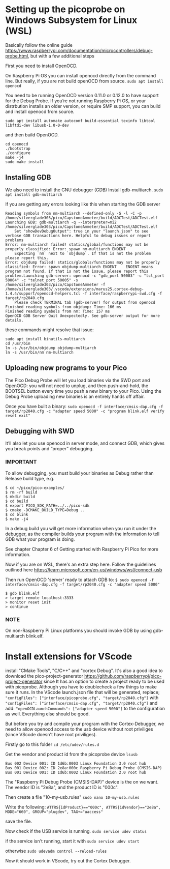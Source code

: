 # Setting up the picoprobe on Windows Subsystem for Linux (WSL)

Basically follow the online guide https://www.raspberrypi.com/documentation/microcontrollers/debug-probe.html, 
but with a few additional steps

First you need to install OpenOCD.

On Raspberry Pi OS you can install openocd directly from the command line. But really, if you are not build openOCD from source.
```sudo apt install openocd```

You need to be running OpenOCD version 0.11.0 or 0.12.0 to have support for the Debug Probe. If you’re not running Raspberry Pi OS, or your distrbution installs an older version, or require SMP support, you can build and install openocd from source.

```sudo apt install automake autoconf build-essential texinfo libtool libftdi-dev libusb-1.0-0-dev```

and then build OpenOCD.
```git clone https://github.com/raspberrypi/openocd.git --branch rp2040 --depth=1 --no-single-branch
cd openocd
./bootstrap
./configure
make -j4
sudo make install
```

## Installing GDB

We also need to install the GNU debugger (GDB)
Install gdb-multiarch.
```sudo apt install gdb-multiarch```

If you are getting any errors looking like this when starting the GDB server
```Reading symbols from objdump-multiarch --syms -C -h -w /home/silverglade303/pico/CapstoneAmmeter/build/ADCTest/ADCTest.elf
Reading symbols from nm-multiarch --defined-only -S -l -C -p /home/silverglade303/pico/CapstoneAmmeter/build/ADCTest/ADCTest.elf
Launching GDB: gdb-multiarch -q --interpreter=mi2 /home/silverglade303/pico/CapstoneAmmeter/build/ADCTest/ADCTest.elf
    Set "showDevDebugOutput": true in your "launch.json" to see verbose GDB transactions here. Helpful to debug issues or report problems
Error: nm-multiarch failed! statics/global/functions may not be properly classified: Error: spawn nm-multiarch ENOENT
    Expecting `nm` next to `objdump`. If that is not the problem please report this.
Error: objdump failed! statics/globals/functions may not be properly classified: Error: spawn objdump-multiarch ENOENT    ENOENT means program not found. If that is not the issue, please report this problem.Launching gdb-server: openocd -c "gdb_port 50003" -c "tcl_port 50004" -c "telnet_port 50005" -s /home/silverglade303/pico/CapstoneAmmeter -f /home/silverglade303/.vscode/extensions/marus25.cortex-debug-1.4.4/support/openocd-helpers.tcl -f interface/raspberrypi-swd.cfg -f target/rp2040.cfg
    Please check TERMINAL tab (gdb-server) for output from openocd
Finished reading symbols from objdump: Time: 166 ms
Finished reading symbols from nm: Time: 157 ms
OpenOCD GDB Server Quit Unexpectedly. See gdb-server output for more details.
```

these commands might resolve that issue:
```sudo apt update
sudo apt install binutils-multiarch
cd /usr/bin
ln -s /usr/bin/objdump objdump-multiarch
ln -s /usr/bin/nm nm-multiarch
```

## Uploading new programs to your Pico

The Pico Debug Probe will let you load binaries via the SWD port and OpenOCD: you will not need to unplug, and then push-and-hold, the BOOTSEL button every time you push a new binary to your Pico. Using the Debug Probe uploading new binaries is an entirely hands off affair.

Once you have built a binary:
```sudo openocd -f interface/cmsis-dap.cfg -f target/rp2040.cfg -c "adapter speed 5000" -c "program blink.elf verify reset exit"```

## Debugging with SWD
It’ll also let you use openocd in server mode, and connect GDB, which gives you break points and “proper” debugging.

### IMPORTANT
To allow debugging, you must build your binaries as Debug rather than Release build type, e.g.
```
$ cd ~/pico/pico-examples/
$ rm -rf build
$ mkdir build
$ cd build
$ export PICO_SDK_PATH=../../pico-sdk
$ cmake -DCMAKE_BUILD_TYPE=Debug ..
$ cd blink
$ make -j4
```
In a debug build you will get more information when you run it under the debugger, as the compiler builds your program with the information to tell GDB what your program is doing.

See chapter Chapter 6 of Getting started with Raspberry Pi Pico for more information.

Now if you are on WSL, there's an extra step here. Follow the guidelines outlined here https://learn.microsoft.com/en-us/windows/wsl/connect-usb 

Then run OpenOCD 'server' ready to attach GDB to:
```$ sudo openocd -f interface/cmsis-dap.cfg -f target/rp2040.cfg -c "adapter speed 5000"```

```
$ gdb blink.elf
> target remote localhost:3333
> monitor reset init
> continue
```
### NOTE
On non-Raspberry Pi Linux platforms you should invoke GDB by using gdb-multiarch blink.elf.

# Install extensions for VScode

install "CMake Tools", "C/C++" and "cortex Debug". It's also a good idea to download the pico-project-generator https://github.com/raspberrypi/pico-project-generator since It has an option to create a project ready to be used with picoprobe. Although you have to doublecheck a few things to make sure it runs. In the VScode launch.json file that will be generated, replace;
```"configFiles": ["interface/picoprobe.cfg", "target/rp2040.cfg"]```
with
```"configFiles": ["interface/cmsis-dap.cfg", "target/rp2040.cfg"]```
and add: 
```"openOCDLaunchCommands": ["adapter speed 5000"]```
to the configuration as well. Everything else should be good. 

But before you try and compile your program with the Cortex-Debugger, we need to allow openocd access to the usb device without root priviliges (since VScode doesn't have root priviliges). 

Firstly go to this folder
```cd /etc/udev/rules.d```

Get the vendor and product id from the picoprobe device
```lsusb```
```
Bus 002 Device 001: ID 1d6b:0003 Linux Foundation 3.0 root hub
Bus 001 Device 002: ID 2e8a:000c Raspberry Pi Debug Probe (CMSIS-DAP)
Bus 001 Device 001: ID 1d6b:0002 Linux Foundation 2.0 root hub
```
The "Raspberry Pi Debug Probe (CMSIS-DAP)" device is the on we want. The vendor ID is "2e8a", and
the product ID is "000c".

Then create a file "10-my-usb.rules"
```sudo nano 10-my-usb.rules```

Write the following:
```ATTRS{idProduct}=="000c", ATTRS{idVendor}=="2e8a", MODE="660", GROUP="plugdev", TAG+="uaccess"```

save the file. 

Now check if the USB service is running. 
```sudo service udev status```

if the service isn't running, start it with 
```sudo service udev start```

otherwise
```sudo udevadm control --reload-rules```

Now it should work in VScode, try out the Cortex Debugger.
